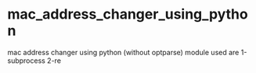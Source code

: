 # mac_address_changer_using_python
mac address changer using python (without optparse)
module used are 
1-subprocess
2-re




